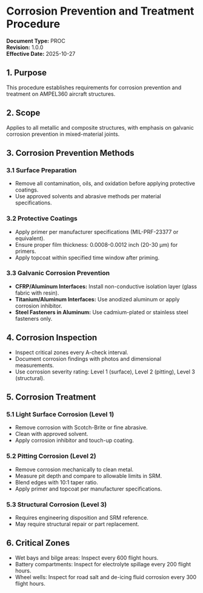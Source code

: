 # Corrosion Prevention and Treatment Procedure

**Document Type:** PROC  
**Revision:** 1.0.0  
**Effective Date:** 2025-10-27

## 1. Purpose
This procedure establishes requirements for corrosion prevention and treatment on AMPEL360 aircraft structures.

## 2. Scope
Applies to all metallic and composite structures, with emphasis on galvanic corrosion prevention in mixed-material joints.

## 3. Corrosion Prevention Methods

### 3.1 Surface Preparation
- Remove all contamination, oils, and oxidation before applying protective coatings.
- Use approved solvents and abrasive methods per material specifications.

### 3.2 Protective Coatings
- Apply primer per manufacturer specifications (MIL-PRF-23377 or equivalent).
- Ensure proper film thickness: 0.0008-0.0012 inch (20-30 μm) for primers.
- Apply topcoat within specified time window after priming.

### 3.3 Galvanic Corrosion Prevention
- **CFRP/Aluminum Interfaces:** Install non-conductive isolation layer (glass fabric with resin).
- **Titanium/Aluminum Interfaces:** Use anodized aluminum or apply corrosion inhibitor.
- **Steel Fasteners in Aluminum:** Use cadmium-plated or stainless steel fasteners only.

## 4. Corrosion Inspection
- Inspect critical zones every A-check interval.
- Document corrosion findings with photos and dimensional measurements.
- Use corrosion severity rating: Level 1 (surface), Level 2 (pitting), Level 3 (structural).

## 5. Corrosion Treatment

### 5.1 Light Surface Corrosion (Level 1)
- Remove corrosion with Scotch-Brite or fine abrasive.
- Clean with approved solvent.
- Apply corrosion inhibitor and touch-up coating.

### 5.2 Pitting Corrosion (Level 2)
- Remove corrosion mechanically to clean metal.
- Measure pit depth and compare to allowable limits in SRM.
- Blend edges with 10:1 taper ratio.
- Apply primer and topcoat per manufacturer specifications.

### 5.3 Structural Corrosion (Level 3)
- Requires engineering disposition and SRM reference.
- May require structural repair or part replacement.

## 6. Critical Zones
- Wet bays and bilge areas: Inspect every 600 flight hours.
- Battery compartments: Inspect for electrolyte spillage every 200 flight hours.
- Wheel wells: Inspect for road salt and de-icing fluid corrosion every 300 flight hours.
